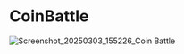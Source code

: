 ﻿# CoinBattle
 
![Screenshot_20250303_155226_Coin Battle](https://github.com/user-attachments/assets/4aac44aa-ea60-48dc-8042-517046b0f188)
